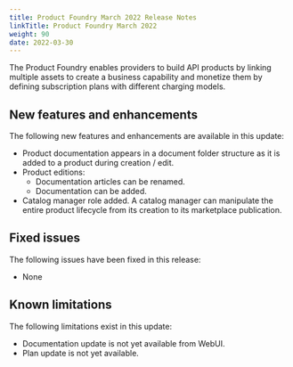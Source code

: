 ```yaml
---
title: Product Foundry March 2022 Release Notes
linkTitle: Product Foundry March 2022
weight: 90
date: 2022-03-30
---
```


The Product Foundry enables providers to build API products by linking multiple assets to create a business capability and monetize them by defining subscription plans with different charging models.

## New features and enhancements

The following new features and enhancements are available in this update:

* Product documentation appears in a document folder structure as it is added to a product during creation / edit.
* Product editions:
    * Documentation articles can be renamed.
    * Documentation can be added.
* Catalog manager role added. A catalog manager can manipulate the entire product lifecycle from its creation to its marketplace publication.

## Fixed issues

The following issues have been fixed in this release:

* None

## Known limitations

The following limitations exist in this update:

* Documentation update is not yet available from WebUI.
* Plan update is not yet available.

